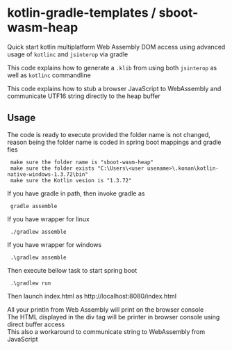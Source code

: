 # kotlin-gradle-templates / sboot-wasm-heap
Quick start kotlin multiplatform Web Assembly DOM access using advanced usage of `kotlinc` and `jsinterop` via gradle

This code explains how to generate a `.klib` from using both `jsinterop` as well as `kotlinc` commandline

This code explains how to stub a browser JavaScript to WebAssembly and communicate UTF16 string directly to the heap buffer

## Usage
The code is ready to execute provided the folder name is not changed, reason being the folder name is coded in spring boot mappings and gradle fies

     make sure the folder name is "sboot-wasm-heap"
     make sure the folder exists "C:\Users\<user usename>\.konan\kotlin-native-windows-1.3.72\bin"
     make sure the Kotlin vesion is "1.3.72"

If you have gradle in path, then invoke gradle as

     gradle assemble

If you have wrapper for linux

     ./gradlew assemble

If you have wrapper for windows

     .\gradlew assemble

Then execute bellow task to start spring boot

     .\gradlew run

Then launch index.html as http://localhost:8080/index.html
 
All your println from Web Assembly will print on the browser console<br/>
The HTML displayed in the div tag will be printer in browser console using direct buffer access<br/>
This also a workaround to communicate string to WebAssembly from JavaScript

 
